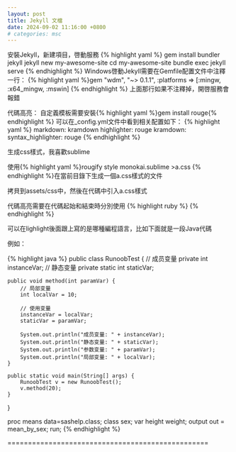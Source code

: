 ```yaml
---
layout: post
title: Jekyll 文檔
date: 2024-09-02 11:16:00 +0800
# categories: msc
---
```



安裝Jekyll，新建項目，啓動服務
{% highlight yaml %}
  gem install bundler jekyll
  jekyll new my-awesome-site
  cd my-awesome-site
  bundle exec jekyll serve
{% endhighlight %}
Windows啓動Jekyll需要在Gemfile配置文件中注釋一行：
{% highlight yaml %}gem "wdm", "~> 0.1.1", :platforms => [:mingw, :x64_mingw, :mswin]
{% endhighlight %}
上面那行如果不注釋掉，開啓服務會報錯

代碼高亮：
自定義模板需要安裝{% highlight yaml %}gem install rouge{% endhighlight %}
可以在_config.yml文件中看到相关配置如下：
{% highlight yaml %}
markdown: kramdown
highlighter: rouge
kramdown:
  syntax_highlighter: rouge
{% endhighlight %}

生成css樣式，我喜歡sublime

使用{% highlight yaml %}rougify style monokai.sublime >a.css {% endhighlight %}在當前目錄下生成一個a.css樣式的文件

拷貝到assets/css中，然後在代碼中引入a.css樣式

代碼高亮需要在代碼起始和結束時分別使用
{% highlight ruby %} {% endhighlight %}

可以在lighlight後面跟上寫的是哪種編程語言，比如下面就是一段Java代碼

例如：

{% highlight java %}
public class RunoobTest {
    // 成员变量
    private int instanceVar;
    // 静态变量
    private static int staticVar;
    
    public void method(int paramVar) {
        // 局部变量
        int localVar = 10;
        
        // 使用变量
        instanceVar = localVar;
        staticVar = paramVar;
        
        System.out.println("成员变量: " + instanceVar);
        System.out.println("静态变量: " + staticVar);
        System.out.println("参数变量: " + paramVar);
        System.out.println("局部变量: " + localVar);
    }
    
    public static void main(String[] args) {
        RunoobTest v = new RunoobTest();
        v.method(20);
    }
}

proc means data=sashelp.class;
    class sex;
    var height weight;
    output out = mean_by_sex;
  run;
 {% endhighlight %}
 

=================================================


 



